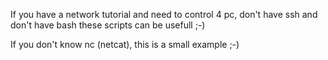 
If you have a network tutorial and need to control 4 pc, don't have ssh and don't have bash these scripts can be usefull ;-)

If you don't know nc (netcat), this is a small example ;-) 

